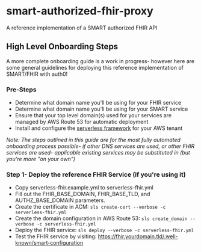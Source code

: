 # smart-authorized-fhir-proxy
A reference implementation of a SMART authorized FHIR API

## High Level Onboarding Steps
A more complete onboarding guide is a work in progress- however here are some general guidelines for deploying this reference implementation of SMART/FHIR with auth0!

### Pre-Steps
 - Determine what domain name you'll be using for your FHIR service
 - Determine what domain name you'll be using for your SMART service
 - Ensure that your top level domain(s) used for your services are managed by AWS Route 53 for automatic deployment
 - Install and configure the [serverless framework](https://www.serverless.com/framework/docs/getting-started) for your AWS tenant

*Note: The steps outlined in this guide are for the most fully automated onboarding process possible- if other DNS services are used, or other FHIR services are used- applicable existing services may be substituted in (but you're more "on your own")*

### Step 1- Deploy the reference FHIR Service (if you're using it)
- Copy serverless-fhir.example.yml to serverless-fhir.yml
- Fill out the FHIR_BASE_DOMAIN, FHIR_BASE_TLD, and AUTHZ_BASE_DOMAIN parameters.
- Create the certificate in ACM: `sls create-cert --verbose -c serverless-fhir.yml`
- Create the domain configuration in AWS Route 53: `sls create_domain --verbose -c serverless-fhir.yml`
- Deploy the FHIR service: `sls deploy --verbose -c serverless-fhir.yml`
- Test the FHIR service by visiting: https://fhir.yourdomain.tld/.well-known/smart-configuration
